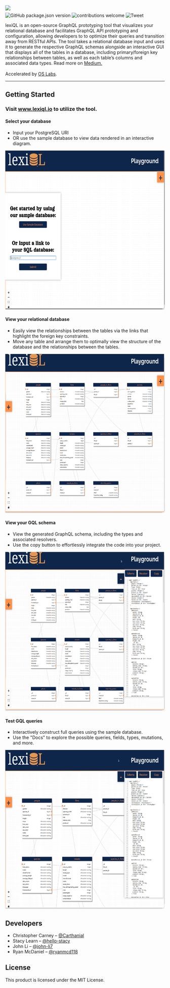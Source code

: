 <img src="https://user-images.githubusercontent.com/77026961/114807368-4be50700-9d74-11eb-9af3-af87cd74c9e1.png" style="margin-top: 10px; margin-bottom: -10px;">
<br/>

![GitHub package.json version](https://img.shields.io/github/package-json/v/oslabs-beta/lexiQL) ![contributions welcome](https://img.shields.io/badge/contributions-welcome-brightgreen.svg?style=flat) ![Tweet](https://img.shields.io/twitter/url?style=social&url=https%3A%2F%2Ftwitter.com%2Flexiql)


lexiQL is an open-source GraphQL prototyping tool that visualizes your relational database and facilitates GraphQL API prototyping and configuration, allowing developers to to optimize their queries and transition away from RESTful APIs. The tool takes a relational database input and uses it to generate the respective GraphQL schemas alongside an interactive GUI that displays all of the tables in a database, including primary/foreign key relationships between tables, as well as each table’s columns and associated data types. Read more on <a href="https://ryan-mcdaniel.medium.com/introducing-lexiql-56401bbf8d9e">Medium.</a><br/><br/>
Accelerated by <a href="https://github.com/oslabs-beta/" />OS Labs</a>.

<hr />

## Getting Started
### Visit www.lexiql.io to utilize the tool.

#### Select your database
* Input your PostgreSQL URI
* OR use the sample database to view data rendered in an interactive diagram.

<img src="client/assets/userdbinput.gif" width="700" height="500" /><br />

#### View your relational database
* Easily view the relationships between the tables via the links that highlight the foreign key constraints.
* Move any table and arrange them to optimally view the structure of the database and the relationships between the tables.
  
<img src="client/assets/movingtables.gif" width="700" height="500" />

#### View your GQL schema
* View the generated GraphQL schema, including the types and associated resolvers.
* Use the copy button to effortlessly integrate the code into your project.

<img src="client/assets/codemirror.gif" width="700" height="500" />

#### Test GQL queries
* Interactively construct full queries using the sample database.
* Use the "Docs" to explore the possible queries, fields, types, mutations, and more.

<img src="client/assets/graphiql.gif" width="700" height="500" />

## Developers
* Christopher Carney – [@Carthanial](https://github.com/Carthanial) <br/>
* Stacy Learn – [@hello-stacy](https://github.com/hello-stacy)  <br/>
* John Li – [@john-li7](https://github.com/john-li7)  <br/>
* Ryan McDaniel – [@ryanmcd118](https://github.com/Cryanmcd118) 

## License 
This product is licensed under the MIT License.
